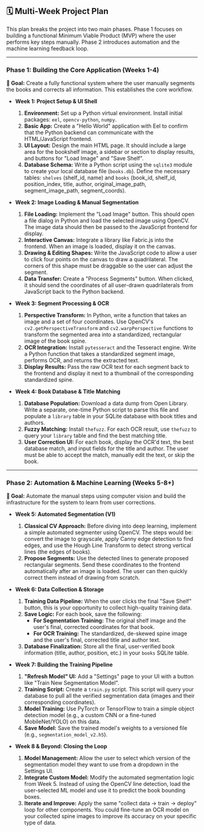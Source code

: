 ## 🗓️ Multi-Week Project Plan

This plan breaks the project into two main phases. Phase 1 focuses on building a functional Minimum Viable Product (MVP) where the user performs key steps manually. Phase 2 introduces automation and the machine learning feedback loop.

---

### **Phase 1: Building the Core Application (Weeks 1-4)**

**🎯 Goal:** Create a fully functional system where the user manually segments the books and corrects all information. This establishes the core workflow.

* **Week 1: Project Setup & UI Shell**
    1.  **Environment:** Set up a Python virtual environment. Install initial packages: `eel`, `opencv-python`, `numpy`.
    2.  **Basic App:** Create a "Hello World" application with Eel to confirm that the Python backend can communicate with the HTML/JavaScript frontend.
    3.  **UI Layout:** Design the main HTML page. It should include a large area for the bookshelf image, a sidebar or section to display results, and buttons for "Load Image" and "Save Shelf".
    4.  **Database Schema:** Write a Python script using the `sqlite3` module to create your local database file (`books.db`). Define the necessary tables: `shelves` (shelf_id, name) and `books` (book_id, shelf_id, position_index, title, author, original_image_path, segment_image_path, segment_coords).

* **Week 2: Image Loading & Manual Segmentation**
    1.  **File Loading:** Implement the "Load Image" button. This should open a file dialog in Python and load the selected image using OpenCV. The image data should then be passed to the JavaScript frontend for display.
    2.  **Interactive Canvas:** Integrate a library like Fabric.js into the frontend. When an image is loaded, display it on the canvas.
    3.  **Drawing & Editing Shapes:** Write the JavaScript code to allow a user to click four points on the canvas to draw a quadrilateral. The corners of this shape must be draggable so the user can adjust the segment.
    4.  **Data Transfer:** Create a "Process Segments" button. When clicked, it should send the coordinates of all user-drawn quadrilaterals from JavaScript back to the Python backend.

* **Week 3: Segment Processing & OCR**
    1.  **Perspective Transform:** In Python, write a function that takes an image and a set of four coordinates. Use OpenCV's `cv2.getPerspectiveTransform` and `cv2.warpPerspective` functions to transform the segmented area into a standardized, rectangular image of the book spine.
    2.  **OCR Integration:** Install `pytesseract` and the Tesseract engine. Write a Python function that takes a standardized segment image, performs OCR, and returns the extracted text.
    3.  **Display Results:** Pass the raw OCR text for each segment back to the frontend and display it next to a thumbnail of the corresponding standardized spine.

* **Week 4: Book Database & Title Matching**
    1.  **Database Population:** Download a data dump from Open Library. Write a separate, one-time Python script to parse this file and populate a `library` table in your SQLite database with book titles and authors.
    2.  **Fuzzy Matching:** Install `thefuzz`. For each OCR result, use `thefuzz` to query your `library` table and find the best matching title.
    3.  **User Correction UI:** For each book, display the OCR'd text, the best database match, and input fields for the title and author. The user must be able to accept the match, manually edit the text, or skip the book.

---

### **Phase 2: Automation & Machine Learning (Weeks 5-8+)**

**🎯 Goal:** Automate the manual steps using computer vision and build the infrastructure for the system to learn from user corrections.

* **Week 5: Automated Segmentation (V1)**
    1.  **Classical CV Approach:** Before diving into deep learning, implement a simple automated segmenter using OpenCV. The steps would be: convert the image to grayscale, apply Canny edge detection to find edges, and use the Hough Line Transform to detect strong vertical lines (the edges of books).
    2.  **Propose Segments:** Use the detected lines to generate proposed rectangular segments. Send these coordinates to the frontend automatically after an image is loaded. The user can then quickly correct them instead of drawing from scratch.

* **Week 6: Data Collection & Storage**
    1.  **Training Data Pipeline:** When the user clicks the final "Save Shelf" button, this is your opportunity to collect high-quality training data.
    2.  **Save Logic:** For each book, save the following:
        * **For Segmentation Training:** The original shelf image and the user's final, corrected coordinates for that book.
        * **For OCR Training:** The standardized, de-skewed spine image and the user's final, corrected title and author text.
    3.  **Database Finalization:** Store all the final, user-verified book information (title, author, position, etc.) in your `books` SQLite table.

* **Week 7: Building the Training Pipeline**
    1.  **"Refresh Model" UI:** Add a "Settings" page to your UI with a button like "Train New Segmentation Model".
    2.  **Training Script:** Create a `train.py` script. This script will query your database to pull all the verified segmentation data (images and their corresponding coordinates).
    3.  **Model Training:** Use PyTorch or TensorFlow to train a simple object detection model (e.g., a custom CNN or a fine-tuned MobileNet/YOLO) on this data.
    4.  **Save Model:** Save the trained model's weights to a versioned file (e.g., `segmentation_model_v2.h5`).

* **Week 8 & Beyond: Closing the Loop**
    1.  **Model Management:** Allow the user to select which version of the segmentation model they want to use from a dropdown in the Settings UI.
    2.  **Integrate Custom Model:** Modify the automated segmentation logic from Week 5. Instead of using the OpenCV line detection, load the user-selected ML model and use it to predict the book bounding boxes.
    3.  **Iterate and Improve:** Apply the same "collect data -> train -> deploy" loop for other components. You could fine-tune an OCR model on your collected spine images to improve its accuracy on your specific type of data.
